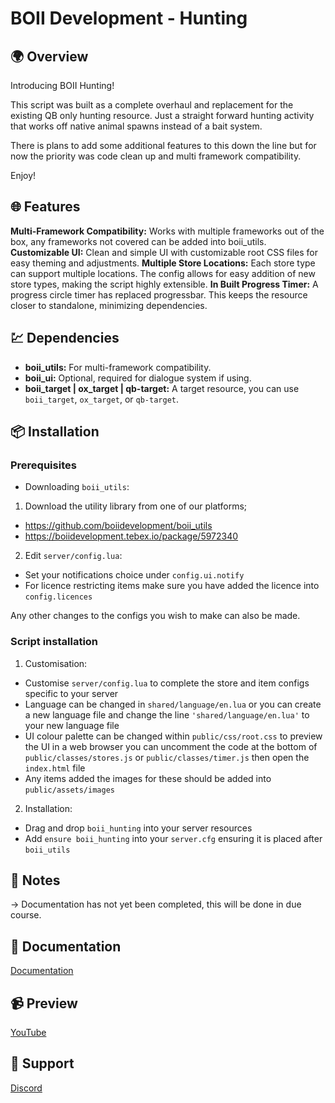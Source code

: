# BOII Development - Hunting

## 🌍 Overview

Introducing BOII Hunting! 

This script was built as a complete overhaul and replacement for the existing QB only hunting resource. 
Just a straight forward hunting activity that works off native animal spawns instead of a bait system. 

There is plans to add some additional features to this down the line but for now the priority was code clean up and multi framework compatibility.

Enjoy!

## 🌐 Features

**Multi-Framework Compatibility:** Works with multiple frameworks out of the box, any frameworks not covered can be added into boii_utils.
**Customizable UI:** Clean and simple UI with customizable root CSS files for easy theming and adjustments.
**Multiple Store Locations:** Each store type can support multiple locations. The config allows for easy addition of new store types, making the script highly extensible.
**In Built Progress Timer:** A progress circle timer has replaced progressbar. This keeps the resource closer to standalone, minimizing dependencies.

## 💹 Dependencies

- **boii_utils:** For multi-framework compatibility.
- **boii_ui:** Optional, required for dialogue system if using.
- **boii_target | ox_target | qb-target:** A target resource, you can use `boii_target`, `ox_target`, or `qb-target`.

## 📦 Installation

### Prerequisites

- Downloading `boii_utils`:

1. Download the utility library from one of our platforms; 

- https://github.com/boiidevelopment/boii_utils
- https://boiidevelopment.tebex.io/package/5972340

2. Edit `server/config.lua`:

- Set your notifications choice under `config.ui.notify`
- For licence restricting items make sure you have added the licence into `config.licences`

Any other changes to the configs you wish to make can also be made.

### Script installation

1. Customisation:

- Customise `server/config.lua` to complete the store and item configs specific to your server
- Language can be changed in `shared/language/en.lua` or you can create a new language file and change the line `'shared/language/en.lua'` to your new language file
- UI colour palette can be changed within `public/css/root.css` to preview the UI in a web browser you can uncomment the code at the bottom of `public/classes/stores.js` or `public/classes/timer.js` then open the `index.html` file
- Any items added the images for these should be added into `public/assets/images`

2. Installation:

- Drag and drop `boii_hunting` into your server resources
- Add `ensure boii_hunting` into your `server.cfg` ensuring it is placed after `boii_utils`

## 📝 Notes

-> Documentation has not yet been completed, this will be done in due course.

## 📝 Documentation

[Documentation](https://docs.boii.dev/fivem-resources/paid-resources/boii_hunting)

## 📹 Preview

[YouTube](https://www.youtube.com/watch?v=xeNtH5GQc4o)

## 📩 Support

[Discord](https://discord.gg/boiidevelopment)